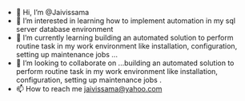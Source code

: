 - 👋 Hi, I’m @Jaivissama
- 👀 I’m interested in learning how to implement automation in my sql server database environment
- 🌱 I’m currently learning building an automated solution to perform routine task in my work environment like installation, configuration, setting up maintenance jobs ...
- 💞️ I’m looking to collaborate on ...building an automated solution to perform routine task in my work environment like installation, configuration, setting up maintenance jobs .
- 📫 How to reach me jaivissama@yahoo.com

<!---
Jaivissama/Jaivissama is a ✨ special ✨ repository because its `README.md` (this file) appears on your GitHub profile.
You can click the Preview link to take a look at your changes.
--->
